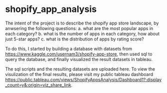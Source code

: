 # shopify_app_analysis

The intent of the project is to describe the shopify app store landscape, by anwsering the following questions:
  a. what are the most popular apps in each category?
  b. what is the number of apps in each category, how about just 5-star apps?
  c. what is the distribution of apps by rating score?

To do this, I started by building a database with datasets from https://www.kaggle.com/usernam3/shopify-app-store, then used sql to query the database, and finally visualized the result datasets in tableau.

The sql scripts and the resulting datasets are uploaded here. To view the visulization of the final results, please visit my public tableau dashboard https://public.tableau.com/views/ShopifyAppsAnalysis/Dashboard1?:display_count=y&:origin=viz_share_link.
